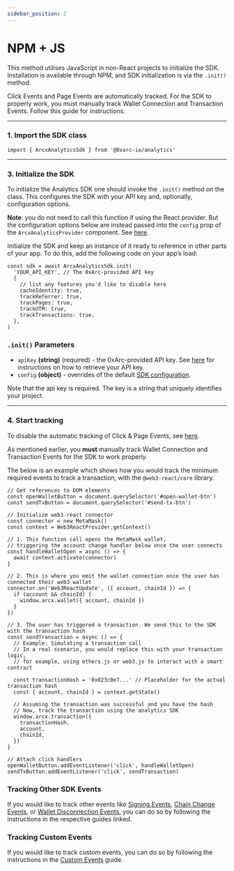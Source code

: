 ```yaml
---
sidebar_position: 2
---
```


# NPM + JS

This method utilises JavaScript in non-React projects to initialize the SDK. Installation is available through NPM, and SDK initialization is via the `.init()` method.

Click Events and Page Events are automatically tracked. For the SDK to properly work, you must manually track Wallet Connection and Transaction Events. Follow this guide for instructions.

---

### 1. Import the SDK class

```tsx
import { ArcxAnalyticsSdk } from '@0xarc-io/analytics'
```

---

### 3. Initialize the SDK

To initialize the Analytics SDK one should invoke the `.init()` method on the class. This configures the SDK with your API key and, optionally, configuration options.

**Note**: you do not need to call this function if using the React provider. But the configuration options below are instead passed into the `config` prop of the `ArcxAnalyticsProvider` component. See [here](/guides/automatic#configuration-options).

Initialize the SDK and keep an instance of it ready to reference in other parts of your app. To do this, add the following code on your app’s load:

```tsx
const sdk = await ArcxAnalyticsSdk.init(
  'YOUR_API_KEY', // The 0xArc-provided API key
  {
    // list any features you'd like to disable here
    cacheIdentity: true,
    trackReferrer: true,
    trackPages: true,
    trackUTM: true,
    trackTransactions: true,
  },
)
```

### `.init()` Parameters

- `apiKey` **(string)** (required) - the 0xArc-provided API key. See [here](/retrieve-api-key) for instructions on how to retrieve your API key.
- `config` **(object)** - overrides of the default [SDK configuration](/guides/automatic#configuration-options).

Note that the api key is required. The key is a string that uniquely identifies your project.

---

### 4. Start tracking

To disable the automatic tracking of Click & Page Events, see [here](/guides/automatic).

As mentioned earlier, you **must** manually track Wallet Connection and Transaction Events for the SDK to work properly.

The below is an example which shows how you would track the minimum required events to track a transaction, with the `@web3-react/core` library.

```tsx
// Get references to DOM elements
const openWalletButton = document.querySelector('#open-wallet-btn')
const sendTxButton = document.querySelector('#send-tx-btn')

// Initialize web3-react connector
const connector = new MetaMask()
const context = Web3ReactProvider.getContext()

// 1. This function call opens the MetaMask wallet,
// triggering the account change handler below once the user connects
const handleWalletOpen = async () => {
  await context.activate(connector)
}

// 2. This is where you emit the wallet connection once the user has connected their web3 wallet
connector.on('Web3ReactUpdate', ({ account, chainId }) => {
  if (account && chainId) {
    window.arcx.wallet({ account, chainId })
  }
})

// 3. The user has triggered a transaction. We send this to the SDK with the transaction hash
const sendTransaction = async () => {
  // Example: Simulating a transaction call
  // In a real scenario, you would replace this with your transaction logic,
  // for example, using ethers.js or web3.js to interact with a smart contract

  const transactionHash = '0x023c0e7...' // Placeholder for the actual transaction hash
  const { account, chainId } = context.getState()

  // Assuming the transaction was successful and you have the hash
  // Now, track the transaction using the analytics SDK
  window.arcx.transaction({
    transactionHash,
    account,
    chainId,
  })
}

// Attach click handlers
openWalletButton.addEventListener('click', handleWalletOpen)
sendTxButton.addEventListener('click', sendTransaction)
```

### Tracking Other SDK Events

If you would like to track other events like [Signing Events](/tracking/signature), [Chain Change Events](/tracking/chain), or [Wallet Disconnection Events](/tracking/disconnection), you can do so by following the instructions in the respective guides linked.

### Tracking Custom Events

If you would like to track custom events, you can do so by following the instructions in the [Custom Events](/guides/custom-events) guide.
